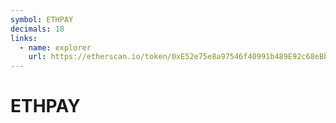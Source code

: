 ```yaml
---
symbol: ETHPAY
decimals: 18
links:
  - name: explorer
    url: https://etherscan.io/token/0xE52e75e8a97546f40991b489E92c68eBb386dc97
---
```


# ETHPAY
